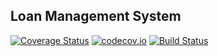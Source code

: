 ## Loan Management System
[![Coverage Status](https://coveralls.io/repos/github/abrahamemmanuel/LMS/badge.svg?branch=master)](https://coveralls.io/github/abrahamemmanuel/LMS?branch=master)
[![codecov.io](https://codecov.io/github/abrahamemmanuel/LMS/coverage.svg?branch=master)](https://codecov.io/github/abrahamemmanuel/LMS?branch=master)  [![Build Status](https://travis-ci.com/abrahamemmanuel/LMS.svg?branch=master)](https://travis-ci.com/abrahamemmanuel/LMS)

